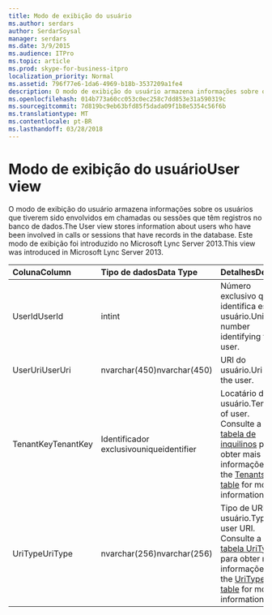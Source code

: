 ```yaml
---
title: Modo de exibição do usuário
ms.author: serdars
author: SerdarSoysal
manager: serdars
ms.date: 3/9/2015
ms.audience: ITPro
ms.topic: article
ms.prod: skype-for-business-itpro
localization_priority: Normal
ms.assetid: 796f77e6-1da6-4969-b18b-3537209a1fe4
description: O modo de exibição do usuário armazena informações sobre os usuários que tiverem sido envolvidos em chamadas ou sessões que têm registros no banco de dados. Este modo de exibição foi introduzido no Microsoft Lync Server 2013.
ms.openlocfilehash: 014b773a60cc053c0ec258c7dd853e31a590319c
ms.sourcegitcommit: 7d819bc9eb63bfd85f5dada09f1b8e5354c56f6b
ms.translationtype: MT
ms.contentlocale: pt-BR
ms.lasthandoff: 03/28/2018
---
```

# <a name="user-view"></a><span data-ttu-id="4e74e-104">Modo de exibição do usuário</span><span class="sxs-lookup"><span data-stu-id="4e74e-104">User view</span></span>
 
<span data-ttu-id="4e74e-105">O modo de exibição do usuário armazena informações sobre os usuários que tiverem sido envolvidos em chamadas ou sessões que têm registros no banco de dados.</span><span class="sxs-lookup"><span data-stu-id="4e74e-105">The User view stores information about users who have been involved in calls or sessions that have records in the database.</span></span> <span data-ttu-id="4e74e-106">Este modo de exibição foi introduzido no Microsoft Lync Server 2013.</span><span class="sxs-lookup"><span data-stu-id="4e74e-106">This view was introduced in Microsoft Lync Server 2013.</span></span>
  
|<span data-ttu-id="4e74e-107">**Coluna**</span><span class="sxs-lookup"><span data-stu-id="4e74e-107">**Column**</span></span>|<span data-ttu-id="4e74e-108">**Tipo de dados**</span><span class="sxs-lookup"><span data-stu-id="4e74e-108">**Data Type**</span></span>|<span data-ttu-id="4e74e-109">**Detalhes**</span><span class="sxs-lookup"><span data-stu-id="4e74e-109">**Details**</span></span>|
|:-----|:-----|:-----|
|<span data-ttu-id="4e74e-110">UserId</span><span class="sxs-lookup"><span data-stu-id="4e74e-110">UserId</span></span>  <br/> |<span data-ttu-id="4e74e-111">int</span><span class="sxs-lookup"><span data-stu-id="4e74e-111">int</span></span>  <br/> |<span data-ttu-id="4e74e-112">Número exclusivo que identifica este usuário.</span><span class="sxs-lookup"><span data-stu-id="4e74e-112">Unique number identifying this user.</span></span>  <br/> |
|<span data-ttu-id="4e74e-113">UserUri</span><span class="sxs-lookup"><span data-stu-id="4e74e-113">UserUri</span></span>  <br/> |<span data-ttu-id="4e74e-114">nvarchar(450)</span><span class="sxs-lookup"><span data-stu-id="4e74e-114">nvarchar(450)</span></span>  <br/> |<span data-ttu-id="4e74e-115">URI do usuário.</span><span class="sxs-lookup"><span data-stu-id="4e74e-115">Uri of the user.</span></span>  <br/> |
|<span data-ttu-id="4e74e-116">TenantKey</span><span class="sxs-lookup"><span data-stu-id="4e74e-116">TenantKey</span></span>  <br/> |<span data-ttu-id="4e74e-117">Identificador exclusivo</span><span class="sxs-lookup"><span data-stu-id="4e74e-117">uniqueidentifier</span></span>  <br/> |<span data-ttu-id="4e74e-118">Locatário do usuário.</span><span class="sxs-lookup"><span data-stu-id="4e74e-118">Tenant of user.</span></span> <span data-ttu-id="4e74e-119">Consulte a [tabela de inquilinos](tenants.md) para obter mais informações.</span><span class="sxs-lookup"><span data-stu-id="4e74e-119">See the [Tenants table](tenants.md) for more information.</span></span> <br/> |
|<span data-ttu-id="4e74e-120">UriType</span><span class="sxs-lookup"><span data-stu-id="4e74e-120">UriType</span></span>  <br/> |<span data-ttu-id="4e74e-121">nvarchar(256)</span><span class="sxs-lookup"><span data-stu-id="4e74e-121">nvarchar(256)</span></span>  <br/> |<span data-ttu-id="4e74e-122">Tipo de URI do usuário.</span><span class="sxs-lookup"><span data-stu-id="4e74e-122">Type of user URI.</span></span> <span data-ttu-id="4e74e-123">Consulte a [tabela UriTypes](uritypes.md) para obter mais informações.</span><span class="sxs-lookup"><span data-stu-id="4e74e-123">See the [UriTypes table](uritypes.md) for more information.</span></span> <br/> |
   


